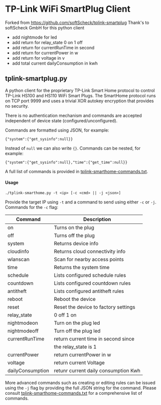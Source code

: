 # TP-Link WiFi SmartPlug Client

Forked from https://github.com/softScheck/tplink-smartplug
Thank's to softScheck GmbH for this python client

- add nightmode for led
- add return for relay_state 0 on 1 off
- add return for currentRunTime in second
- add return for currentPower in w
- add return for voltage in v
- add total current dailyConsumption in kwh


## tplink-smartplug.py ##

A python client for the proprietary TP-Link Smart Home protocol to control TP-Link HS100 and HS110 WiFi Smart Plugs.
The SmartHome protocol runs on TCP port 9999 and uses a trivial XOR autokey encryption that provides no security. 

There is no authentication mechanism and commands are accepted independent of device state (configured/unconfigured).


Commands are formatted using JSON, for example:

  `{"system":{"get_sysinfo":null}}`

Instead of `null` we can also write `{}`. Commands can be nested, for example:

  `{"system":{"get_sysinfo":null},"time":{"get_time":null}}`

A full list of commands is provided in [tplink-smarthome-commands.txt](tplink-smarthome-commands.txt).


#### Usage ####

   `./tplink-smarthome.py -t <ip> [-c <cmd> || -j <json>]`

Provide the target IP using `-t` and a command to send using either `-c` or `-j`. Commands for the `-c` flag:

| Command        | Description                          |
|----------------|--------------------------------------|
| on             | Turns on the plug                    |
| off            | Turns off the plug                   |
| system         | Returns device info                  |
| cloudinfo      | Returns cloud connectivity info      |
| wlanscan       | Scan for nearby access points        |
| time           | Returns the system time              |
| schedule       | Lists configured schedule rules      |
| countdown      | Lists configured countdown rules     |
| antitheft      | Lists configured antitheft rules     |
| reboot         | Reboot the device                    |
| reset          | Reset the device to factory settings |
| relay_state    | 0 off 1 on                           |
| nightmodeon    | Turn on the plug led                 |
| nightmodeoff   | Turn off the plug led                |
| currentRunTime | return current time in second since  |
|                | the relay_state is 1                 |
|currentPower    | return currentPower in w             |
|voltage         | return current Voltage               |
|dailyConsumption| retunr current daily consumption Kwh |

More advanced commands such as creating or editing rules can be issued using the `-j` flag by providing the full JSON string for the command. Please consult [tplink-smarthome-commands.txt](tplink-smarthome-commands.txt) for a comprehensive list of commands.

